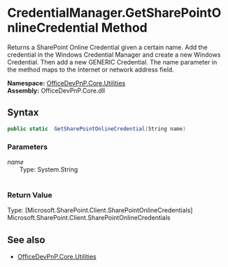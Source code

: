 # CredentialManager.GetSharePointOnlineCredential Method  
Returns a SharePoint Online Credential given a certain name. Add the credential in the Windows Credential Manager and create a new Windows Credential. Then add a new GENERIC Credential. The name parameter in the method maps to the Internet or network address field.  

**Namespace:** [OfficeDevPnP.Core.Utilities](OfficeDevPnP.Core.Utilities.md)  
**Assembly:** OfficeDevPnP.Core.dll  
## Syntax
```C#
public static  GetSharePointOnlineCredential(String name)
```
### Parameters
*name*  
&emsp;&emsp;Type: System.String  
&emsp;&emsp;  
  
### Return Value
Type: [Microsoft.SharePoint.Client.SharePointOnlineCredentials]  
Microsoft.SharePoint.Client.SharePointOnlineCredentials

## See also
- [OfficeDevPnP.Core.Utilities](OfficeDevPnP.Core.Utilities.md)
